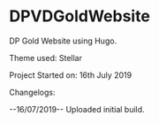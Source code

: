 # DPVDGoldWebsite
DP Gold Website using Hugo.

Theme used: Stellar

Project Started on: 16th July 2019

Changelogs:

--16/07/2019--
Uploaded initial build.
